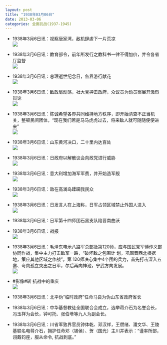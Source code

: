 ```yaml
---
layout: post
title: "1938年03月06日"
date: 2013-03-06
categories: 全面抗战(1937-1945)
---
```


<meta name="referrer" content="no-referrer" />

- 1938年3月6日讯：视察唐家湾，敌机肆虐下一片荒凉 <br/><img src="https://ww3.sinaimg.cn/large/aca367d8jw1e2ggdv4ezlj.jpg" />

- 1938年3月6日讯：教育部令，前年所发行之教科书一律不得加价，并令各省厅监督 <br/><img src="https://ww2.sinaimg.cn/large/aca367d8jw1e2genjptvrj.jpg" />

- 1938年3月6日讯：总理逝世纪念日，各界游行献花 <br/><img src="https://ww4.sinaimg.cn/large/aca367d8jw1e2gcx1r7udj.jpg" />

- 1938年3月6日讯：敌政局动荡，社大党抨击政府，众议员为动员案展开激烈辩论 <br/><img src="https://ww4.sinaimg.cn/large/aca367d8jw1e2gb6k5ninj.jpg" />

- 1938年3月6日讯：陈诚希望各界共同维持地方秩序，即开始清查不正当机关，整顿民间团体，“现在我们若是马马虎虎过去，将来敌人就可随随便便进来” <br/><img src="https://ww1.sinaimg.cn/large/aca367d8jw1e2g9g55g80j.jpg" />

- 1938年3月6日讯：山东黄河决口，二十里内达百处 <br/><img src="https://ww1.sinaimg.cn/large/aca367d8jw1e2g7pqzpruj.jpg" />

- 1938年3月6日讯：日政府以解散议会向政党进行威胁 <br/><img src="https://ww1.sinaimg.cn/large/aca367d8jw1e2g5zaiperj.jpg" />

- 1938年3月6日讯：意大利增加海军军费，并开始造军舰 <br/><img src="https://ww3.sinaimg.cn/large/aca367d8jw1e2g48yh9lij.jpg" />

- 1938年3月6日讯：敌在高澜岛蹂躏我民众 <br/><img src="https://ww4.sinaimg.cn/large/aca367d8jw1e2g2ifzd83j.jpg" />

- 1938年3月6日讯：日发言人在上海称，日军占领区域禁止外国人进入 <br/><img src="https://ww4.sinaimg.cn/large/aca367d8jw1e2fz1lzl4xj.jpg" />

- 1938年3月6日讯：日军第十四师团石黑支队陷晋南曲沃 

- 1938年3月6日讯：战报 <br/><img src="https://ww3.sinaimg.cn/large/aca367d8jw1e2fvksyrgaj.jpg" />

- 1938年3月6日讯：毛泽东电示八路军总部及第120师，应与国民党军傅作义部协同作战，集中主力打击敌军一路，“破坏敌之包围计 划，巩固晋西北根据地，策应其他区域之作战”。第 120师决心集中4个团的兵力，首先打击深入五寨、岢岚孤立突出之日军，尔后再向神池，宁武方向发展。 <br/><img src="https://ww2.sinaimg.cn/large/aca367d8jw1e2furm51zcj.jpg" />

- #影像#转 抗战中的重庆 <br/><img src="https://ww2.sinaimg.cn/large/aca367d8jw1e2fuopij0kj.jpg" />

- 1938年3月6日讯：北平伪“临时政府”任命马良为伪山东省政府省长 

- 1938年3月6日讯：中华基督教徒全国联合会成立，选举蒋介石为名誉会长，冯玉祥为会长，钟可托、张伯苓等九人为副会长。 

- 1938年3月6日讯：川省军致界官员钟体乾、邓汉祥，王缵绪、潘文华、王陵基联名电蒋介石，拥护任命邓（锡侯）、贺（国光）主川并表示：“谨率所部，诩戴钧座，服从命令, 抗战到底。”   

